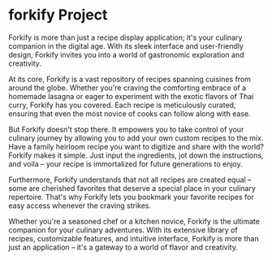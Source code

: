 # forkify Project

Forkify is more than just a recipe display application; it's your culinary companion in the digital age. With its sleek interface and user-friendly design, Forkify invites you into a world of gastronomic exploration and creativity.

At its core, Forkify is a vast repository of recipes spanning cuisines from around the globe. Whether you're craving the comforting embrace of a homemade lasagna or eager to experiment with the exotic flavors of Thai curry, Forkify has you covered. Each recipe is meticulously curated, ensuring that even the most novice of cooks can follow along with ease.

But Forkify doesn't stop there. It empowers you to take control of your culinary journey by allowing you to add your own custom recipes to the mix. Have a family heirloom recipe you want to digitize and share with the world? Forkify makes it simple. Just input the ingredients, jot down the instructions, and voila – your recipe is immortalized for future generations to enjoy.

Furthermore, Forkify understands that not all recipes are created equal – some are cherished favorites that deserve a special place in your culinary repertoire. That's why Forkify lets you bookmark your favorite recipes for easy access whenever the craving strikes.

Whether you're a seasoned chef or a kitchen novice, Forkify is the ultimate companion for your culinary adventures. With its extensive library of recipes, customizable features, and intuitive interface, Forkify is more than just an application – it's a gateway to a world of flavor and creativity.

